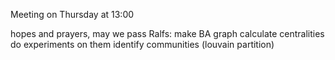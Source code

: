 Meeting on Thursday at 13:00 

hopes and prayers, may we pass
Ralfs:
  make BA graph
  calculate centralities
  do experiments on them
  identify communities (louvain partition)
